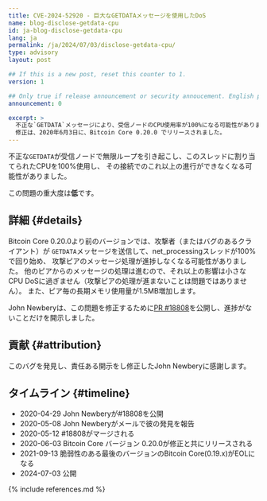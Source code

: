 ```yaml
---
title: CVE-2024-52920 - 巨大なGETDATAメッセージを使用したDoS
name: blog-disclose-getdata-cpu
id: ja-blog-disclose-getdata-cpu
lang: ja
permalink: /ja/2024/07/03/disclose-getdata-cpu/
type: advisory
layout: post

## If this is a new post, reset this counter to 1.
version: 1

## Only true if release announcement or security annoucement. English posts only
announcement: 0

excerpt: >
  不正な`GETDATA`メッセージにより、受信ノードのCPU使用率が100%になる可能性がありました。
  修正は、2020年6月3日に、Bitcoin Core 0.20.0 でリリースされました。
---
```


不正な`GETDATA`が受信ノードで無限ループを引き起こし、このスレッドに割り当てられたCPUを100%使用し、
その接続でのこれ以上の進行ができなくなる可能性がありました。

この問題の重大度は**低**です。

## 詳細 {#details}

Bitcoin Core 0.20.0より前のバージョンでは、攻撃者（またはバグのあるクライアント）が
`GETDATA`メッセージを送信して、net_processingスレッドが100%で回り始め、
攻撃ピアのメッセージ処理が進捗しなくなる可能性がありました。
他のピアからのメッセージの処理は進むので、それ以上の影響は小さなCPU DoSに過ぎません（攻撃ピアの処理が進まないことは問題ではありません）。
また、ピア毎の長期メモリ使用量が1.5MB増加します。

John Newberyは、この問題を修正するために[PR #18808](https://github.com/bitcoin/bitcoin/pull/18808)を公開し、進捗がないことだけを開示しました。

## 貢献 {#attribution}

このバグを発見し、責任ある開示をし修正したJohn Newberyに感謝します。

## タイムライン {#timeline}

- 2020-04-29 John Newberyが#18808を公開
- 2020-05-08 John Newberyがメールで彼の発見を報告
- 2020-05-12 #18808がマージされる
- 2020-06-03 Bitcoin Core バージョン 0.20.0が修正と共にリリースされる
- 2021-09-13 脆弱性のある最後のバージョンのBitcoin Core(0.19.x)がEOLになる
- 2024-07-03 公開

{% include references.md %}
